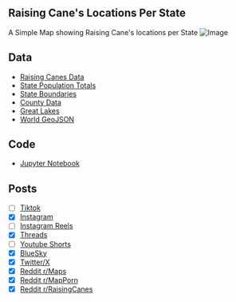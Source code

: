 ## Raising Cane's Locations Per State
A Simple Map showing Raising Cane's locations per State
![Image](https://drive.google.com/uc?export=view&id=1hqW1HcIzY0jqzOiWs28bkoeVeHiduJWo)

## Data
* [Raising Canes Data](https://locations.raisingcanes.com/index.html)
* [State Population Totals](https://www.census.gov/data/tables/time-series/demo/popest/2020s-state-total.html)
* [State Boundaries](https://www.census.gov/geographies/mapping-files/time-series/geo/carto-boundary-file.html)
* [County Data](https://www.census.gov/geographies/mapping-files/time-series/geo/carto-boundary-file.html)
* [Great Lakes](https://usicecenter.gov/Products/GreatLakesData)
* [World GeoJSON](https://public.opendatasoft.com/explore/dataset/world-administrative-boundaries/export/?flg=en-us)

## Code
* [Jupyter Notebook](FormatData.ipynb)

## Posts
- [ ] [Tiktok]()
- [x] [Instagram](https://www.instagram.com/p/DQhhQ0PEpXU/)
- [ ] [Instagram Reels]()
- [x] [Threads](https://www.threads.com/@vinemapper/post/DQhhR1okkOP)
- [ ] [Youtube Shorts]()
- [x] [BlueSky](https://bsky.app/profile/vinemapper.bsky.social/post/3m4lmcoudms25)
- [x] [Twitter/X](https://x.com/VineMapper/status/1984687544672666100)
- [x] [Reddit r/Maps](https://www.reddit.com/r/Maps/comments/1oluzfx/raising_canes_locations_per_state/)
- [x] [Reddit r/MapPorn](https://www.reddit.com/r/MapPorn/comments/1oluzij/raising_canes_locations_per_state/)
- [x] [Reddit r/RaisingCanes](https://www.reddit.com/r/RaisingCanes/comments/1olv0as/raising_canes_locations_per_state/)
